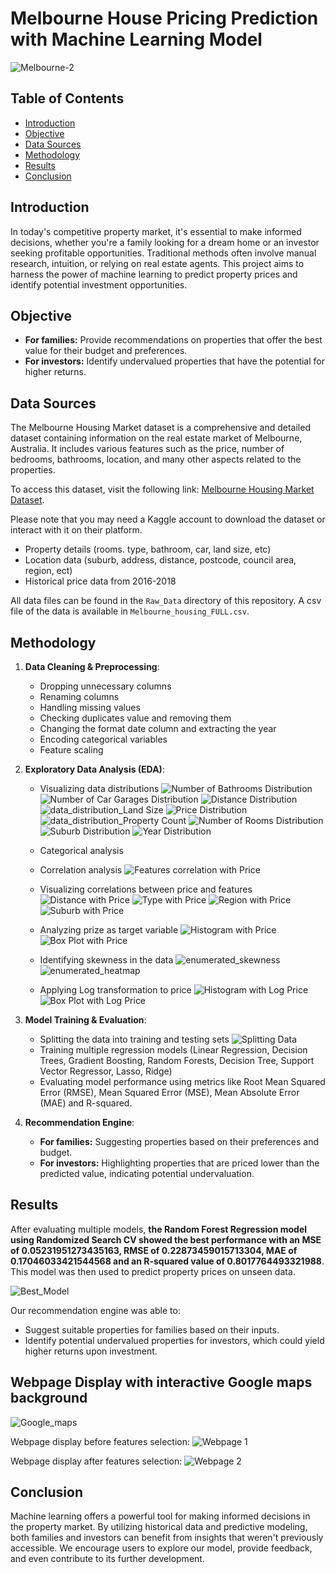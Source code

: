 # Melbourne House Pricing Prediction with Machine Learning Model

![Melbourne-2](https://github.com/afadilla13/Final-Project-Melb-House-Price-Prediction/assets/128363337/6533aeb6-0fde-4243-9d2a-c0c8b638e837)


## Table of Contents

- [Introduction](#introduction)
- [Objective](#objective)
- [Data Sources](#data-sources)
- [Methodology](#methodology)
- [Results](#results)
- [Conclusion](#conclusion)

## Introduction

In today's competitive property market, it's essential to make informed decisions, whether you're a family looking for a dream home or an investor seeking profitable opportunities. Traditional methods often involve manual research, intuition, or relying on real estate agents. This project aims to harness the power of machine learning to predict property prices and identify potential investment opportunities.

## Objective

- **For families:** Provide recommendations on properties that offer the best value for their budget and preferences.
- **For investors:** Identify undervalued properties that have the potential for higher returns.

## Data Sources

The Melbourne Housing Market dataset is a comprehensive and detailed dataset containing information on the real estate market of Melbourne, Australia. It includes various features such as the price, number of bedrooms, bathrooms, location, and many other aspects related to the properties.

To access this dataset, visit the following link: [Melbourne Housing Market Dataset](https://www.kaggle.com/datasets/anthonypino/melbourne-housing-market).

Please note that you may need a Kaggle account to download the dataset or interact with it on their platform.

- Property details (rooms. type, bathroom, car, land size, etc)
- Location data (suburb, address, distance, postcode, council area, region, ect)
- Historical price data from 2016-2018

All data files can be found in the `Raw_Data` directory of this repository. A csv file of the data is available in `Melbourne_housing_FULL.csv`.

## Methodology

1. **Data Cleaning & Preprocessing**: 
    - Dropping unnecessary columns
    - Renaming columns
    - Handling missing values
    - Checking duplicates value and removing them
    - Changing the format date column and extracting the year
    - Encoding categorical variables
    - Feature scaling

2. **Exploratory Data Analysis (EDA)**:
    - Visualizing data distributions
    ![Number of Bathrooms Distribution](./EDA_Output/data_distribution_Bathroom.jpg)
    ![Number of Car Garages Distribution](./EDA_Output/data_distribution_Car.jpg)
    ![Distance Distribution](./EDA_Output/data_distribution_Distance.jpg)
    ![data_distribution_Land Size](https://github.com/afadilla13/Final-Project-Melb-House-Price-Prediction/assets/128363337/a8cd0450-89ce-41e8-85e8-13226ae8aeac)
    ![Price Distribution](./EDA_Output/data_distribution_Price.jpg)
    ![data_distribution_Property Count](https://github.com/afadilla13/Final-Project-Melb-House-Price-Prediction/assets/128363337/34431d69-9b11-496c-8379-63557bc6d402)
    ![Number of Rooms Distribution](./EDA_Output/data_distribution_Rooms.jpg)
    ![Suburb Distribution](./EDA_Output/data_distribution_Suburb.jpg)
    ![Year Distribution](./EDA_Output/data_distribution_Year.jpg)
    - Categorical analysis

    - Correlation analysis
    ![Features correlation with Price](./EDA_Output/features_correlation_with_price.jpg)

    - Visualizing correlations between price and features
    ![Distance with Price](./EDA_Output/price_vs_distance.jpg)
    ![Type with Price](./EDA_Output/price_distribution_by_type.jpg)
    ![Region with Price](./EDA_Output/price_distribution_by_region.jpg)
    ![Suburb with Price](./EDA_Output/price_distribution_by_suburb.jpg)

    - Analyzing prize as target variable
    ![Histogram with Price](./EDA_Output/price_feature_distribution_histogram.jpg)
    ![Box Plot with Price](./EDA_Output/price_feature_distribution_boxplot.jpg)

    - Identifying skewness in the data
    ![enumerated_skewness](https://github.com/afadilla13/Final-Project-Melb-House-Price-Prediction/assets/128363337/86b4f918-7b5b-46f2-8ce7-775e518efa4b)
    ![enumerated_heatmap](https://github.com/afadilla13/Final-Project-Melb-House-Price-Prediction/assets/128363337/7f206180-365a-4082-a1e2-ce3b6163baf3)

    - Applying Log transformation to price
    ![Histogram  with Log Price](./EDA_Output/log_price_feature_distribution_histogram.jpg)
    ![Box Plot with Log Price](./EDA_Output/log_price_feature_distribution_boxplot.jpg)

3. **Model Training & Evaluation**:
    - Splitting the data into training and testing sets
    ![Splitting Data](https://github.com/afadilla13/Final-Project-Melb-House-Price-Prediction/assets/128363337/4e810cc8-8f94-407f-8ba8-e00d8f544b61)
    - Training multiple regression models (Linear Regression, Decision Trees, Gradient Boosting, Random Forests, Decision Tree, Support Vector Regressor, Lasso, Ridge)
    - Evaluating model performance using metrics like Root Mean Squared Error (RMSE), Mean Squared Error (MSE), Mean Absolute Error (MAE) and R-squared.

4. **Recommendation Engine**:
    - **For families:** Suggesting properties based on their preferences and budget.
    - **For investors:** Highlighting properties that are priced lower than the predicted value, indicating potential undervaluation.

## Results

After evaluating multiple models, **the Random Forest Regression model using Randomized Search CV showed the best performance with an MSE of 0.05231951273435163, RMSE of 0.22873459015713304, MAE of 0.17046033421544568 and an R-squared value of 0.8017764493321988**. This model was then used to predict property prices on unseen data.

![Best_Model](https://github.com/afadilla13/Final-Project-Melb-House-Price-Prediction/assets/128363337/e51d0db8-2a20-4dc6-891e-e54ef8648beb)

Our recommendation engine was able to:

- Suggest suitable properties for families based on their inputs.
- Identify potential undervalued properties for investors, which could yield higher returns upon investment.

## Webpage Display with interactive Google maps background

![Google_maps](https://github.com/afadilla13/Final-Project-Melb-House-Price-Prediction/assets/128363337/9493035e-8684-4ba2-aac6-aed526ee0271)

Webpage display before features selection:
![Webpage 1](https://github.com/afadilla13/Final-Project-Melb-House-Price-Prediction/assets/128363337/776f88f7-cfe8-4ff4-8c6b-a0dfc9b337f8)

Webpage display after features selection:
![Webpage 2](https://github.com/afadilla13/Final-Project-Melb-House-Price-Prediction/assets/128363337/b6aced9a-55da-4fa6-b024-87f8f8a0e126)


## Conclusion

Machine learning offers a powerful tool for making informed decisions in the property market. By utilizing historical data and predictive modeling, both families and investors can benefit from insights that weren't previously accessible. We encourage users to explore our model, provide feedback, and even contribute to its further development.

